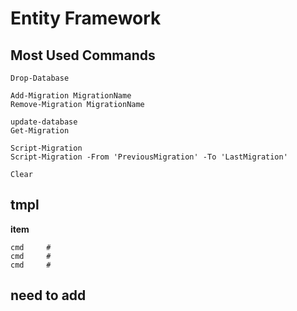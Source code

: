 
# Entity Framework
 
## Most Used Commands
```
Drop-Database

Add-Migration MigrationName
Remove-Migration MigrationName

update-database
Get-Migration

Script-Migration
Script-Migration -From 'PreviousMigration' -To 'LastMigration'

Clear
```

## tmpl
**item**
```
cmd     #
cmd     #
cmd     #
```
## need to add
